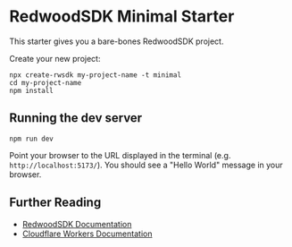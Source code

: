 # RedwoodSDK Minimal Starter

This starter gives you a bare-bones RedwoodSDK project.

Create your new project:

```shell
npx create-rwsdk my-project-name -t minimal
cd my-project-name
npm install
```

## Running the dev server

```shell
npm run dev
```

Point your browser to the URL displayed in the terminal (e.g. `http://localhost:5173/`). You should see a "Hello World" message in your browser.

## Further Reading

- [RedwoodSDK Documentation](https://docs.rwsdk.com/)
- [Cloudflare Workers Documentation](https://developers.cloudflare.com/workers)
